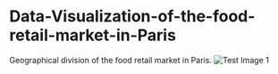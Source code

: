 # Data-Visualization-of-the-food-retail-market-in-Paris
Geographical division of the food retail market in Paris.
![Test Image 1](3DTest.png)
